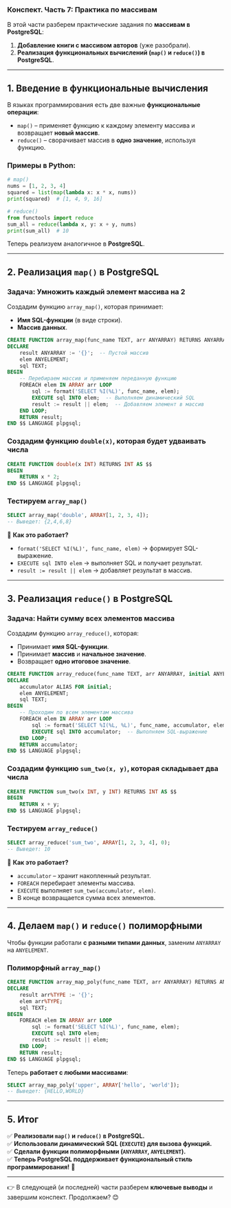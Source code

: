 ### **Конспект. Часть 7: Практика по массивам**

В этой части разберем практические задания по **массивам в PostgreSQL**:

1. **Добавление книги с массивом авторов** (уже разобрали).
2. **Реализация функциональных вычислений (`map()` и `reduce()`) в PostgreSQL**.

---

## **1. Введение в функциональные вычисления**

В языках программирования есть две важные **функциональные операции**:

- `map()` – применяет функцию к каждому элементу массива и возвращает **новый массив**.
- `reduce()` – сворачивает массив в **одно значение**, используя функцию.

### **Примеры в Python:**

```python
# map()
nums = [1, 2, 3, 4]
squared = list(map(lambda x: x * x, nums))
print(squared)  # [1, 4, 9, 16]

# reduce()
from functools import reduce
sum_all = reduce(lambda x, y: x + y, nums)
print(sum_all)  # 10
```

Теперь реализуем аналогичное в **PostgreSQL**.

---

## **2. Реализация `map()` в PostgreSQL**

### **Задача: Умножить каждый элемент массива на 2**

Создадим функцию `array_map()`, которая принимает:

- **Имя SQL-функции** (в виде строки).
- **Массив данных**.

```sql
CREATE FUNCTION array_map(func_name TEXT, arr ANYARRAY) RETURNS ANYARRAY AS $$
DECLARE
    result ANYARRAY := '{}';  -- Пустой массив
    elem ANYELEMENT;
    sql TEXT;
BEGIN
    -- Перебираем массив и применяем переданную функцию
    FOREACH elem IN ARRAY arr LOOP
        sql := format('SELECT %I(%L)', func_name, elem);
        EXECUTE sql INTO elem;  -- Выполняем динамический SQL
        result := result || elem;  -- Добавляем элемент в массив
    END LOOP;
    RETURN result;
END $$ LANGUAGE plpgsql;
```

### **Создадим функцию `double(x)`, которая будет удваивать числа**

```sql
CREATE FUNCTION double(x INT) RETURNS INT AS $$
BEGIN
    RETURN x * 2;
END $$ LANGUAGE plpgsql;
```

### **Тестируем `array_map()`**

```sql
SELECT array_map('double', ARRAY[1, 2, 3, 4]);
-- Выведет: {2,4,6,8}
```

🎯 **Как это работает?**

- `format('SELECT %I(%L)', func_name, elem)` → формирует SQL-выражение.
- `EXECUTE sql INTO elem` → выполняет SQL и получает результат.
- `result := result || elem` → добавляет результат в массив.

---

## **3. Реализация `reduce()` в PostgreSQL**

### **Задача: Найти сумму всех элементов массива**

Создадим функцию `array_reduce()`, которая:

- Принимает **имя SQL-функции**.
- Принимает **массив** и **начальное значение**.
- Возвращает **одно итоговое значение**.

```sql
CREATE FUNCTION array_reduce(func_name TEXT, arr ANYARRAY, initial ANYELEMENT) RETURNS ANYELEMENT AS $$
DECLARE
    accumulator ALIAS FOR initial;
    elem ANYELEMENT;
    sql TEXT;
BEGIN
    -- Проходим по всем элементам массива
    FOREACH elem IN ARRAY arr LOOP
        sql := format('SELECT %I(%L, %L)', func_name, accumulator, elem);
        EXECUTE sql INTO accumulator;  -- Выполняем SQL-выражение
    END LOOP;
    RETURN accumulator;
END $$ LANGUAGE plpgsql;
```

### **Создадим функцию `sum_two(x, y)`, которая складывает два числа**

```sql
CREATE FUNCTION sum_two(x INT, y INT) RETURNS INT AS $$
BEGIN
    RETURN x + y;
END $$ LANGUAGE plpgsql;
```

### **Тестируем `array_reduce()`**

```sql
SELECT array_reduce('sum_two', ARRAY[1, 2, 3, 4], 0);
-- Выведет: 10
```

🎯 **Как это работает?**

- `accumulator` – хранит накопленный результат.
- `FOREACH` перебирает элементы массива.
- `EXECUTE` выполняет `sum_two(accumulator, elem)`.
- В конце возвращается сумма всех элементов.

---

## **4. Делаем `map()` и `reduce()` полиморфными**

Чтобы функции работали **с разными типами данных**, заменим `ANYARRAY` на `ANYELEMENT`.

### **Полиморфный `array_map()`**

```sql
CREATE FUNCTION array_map_poly(func_name TEXT, arr ANYARRAY) RETURNS ANYARRAY AS $$
DECLARE
    result arr%TYPE := '{}';
    elem arr%TYPE;
    sql TEXT;
BEGIN
    FOREACH elem IN ARRAY arr LOOP
        sql := format('SELECT %I(%L)', func_name, elem);
        EXECUTE sql INTO elem;
        result := result || elem;
    END LOOP;
    RETURN result;
END $$ LANGUAGE plpgsql;
```

Теперь **работает с любыми массивами**:

```sql
SELECT array_map_poly('upper', ARRAY['hello', 'world']);
-- Выведет: {HELLO,WORLD}
```

---

## **5. Итог**

✅ **Реализовали `map()` и `reduce()` в PostgreSQL.**  
✅ **Использовали динамический SQL (`EXECUTE`) для вызова функций.**  
✅ **Сделали функции полиморфными (`ANYARRAY`, `ANYELEMENT`).**  
✅ **Теперь PostgreSQL поддерживает функциональный стиль программирования!** 🚀

---

👉 В следующей (и последней) части разберем **ключевые выводы** и завершим конспект. Продолжаем? 😊